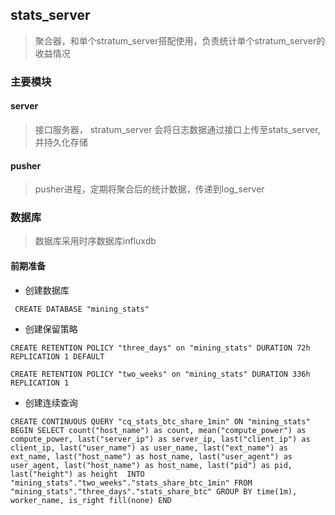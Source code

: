 ## stats_server
> 聚合器，和单个stratum_server搭配使用，负责统计单个stratum_server的收益情况

### 主要模块

#### server
> 接口服务器， stratum_server 会将日志数据通过接口上传至stats_server, 并持久化存储

#### pusher 
> pusher进程，定期将聚合后的统计数据，传递到log_server


### 数据库
> 数据库采用时序数据库influxdb

#### 前期准备
- 创建数据库

` CREATE DATABASE "mining_stats"`

- 创建保留策略

`CREATE RETENTION POLICY "three_days" on "mining_stats" DURATION 72h  REPLICATION 1 DEFAULT`

`CREATE RETENTION POLICY "two_weeks" on "mining_stats" DURATION 336h  REPLICATION 1`
- 创建连续查询

`CREATE CONTINUOUS QUERY "cq_stats_btc_share_1min" ON "mining_stats" BEGIN SELECT count("host_name") as count, mean("compute_power") as compute_power, last("server_ip") as server_ip, last("client_ip") as client_ip, last("user_name") as user_name, last("ext_name") as ext_name, last("host_name") as host_name, last("user_agent") as user_agent, last("host_name") as host_name, last("pid") as pid, last("height") as height  INTO "mining_stats"."two_weeks"."stats_share_btc_1min" FROM "mining_stats"."three_days"."stats_share_btc" GROUP BY time(1m), worker_name, is_right fill(none) END`


